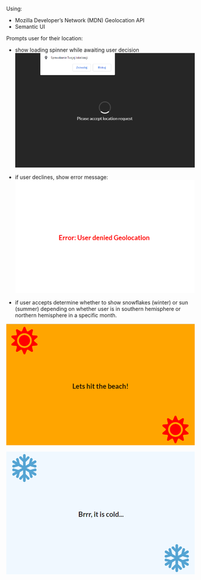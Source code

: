 Using:
* Mozilla Developer’s Network (MDN) Geolocation API
* Semantic UI 

Prompts user for their location:
* show loading spinner while awaiting user decision
![Screenshot](spinner.PNG)

* if user declines, show error message:
![Screenshot](error.PNG)

* if user accepts determine whether to show snowflakes (winter) or sun (summer) depending on whether user is in southern hemisphere or northern hemisphere in a specific month.
 
![Screenshot](summer.PNG)


![Screenshot](winter.PNG)
